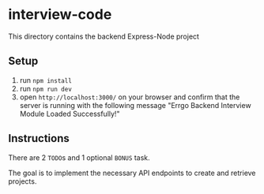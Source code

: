 # interview-code
This directory contains the backend Express-Node project

## Setup
1. run `npm install`
2. run `npm run dev`
3. open `http://localhost:3000/` on your browser and confirm that the server is running with the following message "Errgo Backend Interview Module Loaded Successfully!"

## Instructions
There are 2 `TODO`s and 1 optional `BONUS` task. 

The goal is to implement the necessary API endpoints to create and retrieve projects.